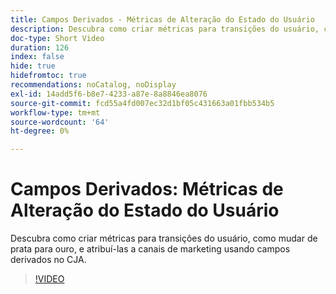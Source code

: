 ```yaml
---
title: Campos Derivados - Métricas de Alteração do Estado do Usuário
description: Descubra como criar métricas para transições do usuário, como mudar de prata para ouro, e atribuí-las a canais de marketing usando campos derivados no CJA.
doc-type: Short Video
duration: 126
index: false
hide: true
hidefromtoc: true
recommendations: noCatalog, noDisplay
exl-id: 14add5f6-b8e7-4233-a87e-8a8846ea8076
source-git-commit: fcd55a4fd007ec32d1bf05c431663a01fbb534b5
workflow-type: tm+mt
source-wordcount: '64'
ht-degree: 0%

---
```


# Campos Derivados: Métricas de Alteração do Estado do Usuário

Descubra como criar métricas para transições do usuário, como mudar de prata para ouro, e atribuí-las a canais de marketing usando campos derivados no CJA.

<!-- 85_S103_3442450_125_derived-fields-user-state-change-metrics -->
>[!VIDEO](https://video.tv.adobe.com/v/3460037/?learn=on&enablevpops=true&captions=por_br)
